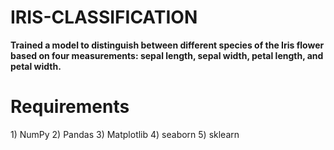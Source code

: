 # IRIS-CLASSIFICATION
**Trained a model to distinguish between different species of the Iris flower based on four measurements: sepal length, sepal width, petal length, and petal width.**

<h1> Requirements </h1>
1) NumPy
2) Pandas
3) Matplotlib
4) seaborn
5) sklearn
